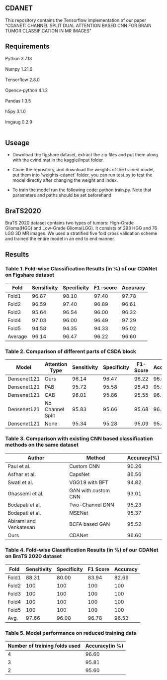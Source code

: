 ## CDANET
This repository contains the Tensorflow implementation of our paper "CDANET: CHANNEL SPLIT DUAL ATTENTION BASED CNN FOR BRAIN TUMOR
CLASSIFICATION IN MR IMAGES"

## Requirements
Python 3.7.13 <br />
<br />
Numpy 1.21.6 <br />
<br />
Tensorflow 2.8.0 <br />
<br />
Opencv-python 4.1.2 <br />
<br />
Pandas 1.3.5 <br />
<br />
h5py 3.1.0 <br />
<br />
Imgaug 0.2.9 <br />
<br />


## Useage
- Download the figshare dataset, extract the zip files and put them along with the cvind.mat in the kaggle/input folder.

- Clone the repository, and download the weights of the trained model, put them into 'weights-cdanet' folder, you can run test.py to test the model directly after changing the weight and index. 

- To train the model run the following code: python train.py. Note that parameters and paths should be set beforehand


## BraTS2020 
BraTS 2020 dataset contains two types of tumors: High-Grade Glioma(HGG) and Low-Grade Glioma(LGG). It consists of 293 HGG and 76 LGG 3D MR images. We used a stratified five fold cross validation scheme and trained the entire model in an end to end manner.
 
## Results

### Table 1. Fold-wise Classification Results (in %) of our CDANet on Figshare dataset
Fold|Sensitivity|Specificity|F1-score|Accuracy
---|---|---|---|---
Fold1|96.87|98.10|97.40|97.78
Fold2|96.59|97.40|96.89|96.61
Fold3|95.64|96.54|96.00|96.32
Fold4|97.03|96.00|96.49|97.29
Fold5|94.58|94.35|94.33|95.02
Average|96.14|96.47|96.22|96.60

### Table 2. Comparison of different parts of CSDA block
Model|Attention Type|Sensitivity|Specificity|F1-Score|Accuracy
---|---|---|---|---|---
Densenet121|Ours|96.14|96.47|96.22|96.60
Densenet121|PAB|95.72|95.58|95.43|95.95
Densenet121|CAB|96.01|95.86|95.55|96.33
Densenet121|No Channel Split|95.83|95.66|95.68|96.21
Densenet121|None|95.34|95.28|95.09|95.88

### Table 3. Comparison with existing CNN based classification methods on the same dataset
Author|Method|Accuracy(%)
---|---|---
Paul et al.|Custom CNN|90.26
Asfhar et al.|CapsNet|86.56
Swati et al.|VGG19 with BFT|94.82
Ghassemi et al.|GAN with custom CNN|93.01
Bodapati et al.|Two-Channel DNN| 95.23
Bodapati et al.|MSENet| 95.37
Abirami and Venkatesan| BCFA based GAN| 95.52
Ours|CDANet|96.60

### Table 4. Fold-wise Classification Results (in %) of our CDANet on BraTS 2020 dataset
Fold|Sensitivity|Specificity|F1 Score|Accuracy
---|---|---|---|---
Fold1|88.31|80.00|83.94|82.69
Fold2|100|100|100|100
Fold3|100|100|100|100
Fold4|100|100|100|100
Fold5|100|100|100|100
Avg.|97.66|96.00|96.78|96.53

### Table 5. Model performance on reduced training data
Number of training folds used|Accuracy(in %)
---|---
4|96.60
3|95.81
2|95.60
